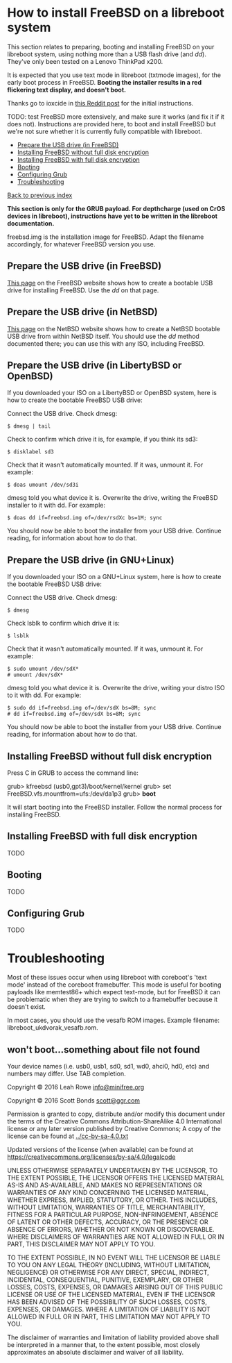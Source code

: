 
How to install FreeBSD on a libreboot system
============================================

This section relates to preparing, booting and installing FreeBSD on
your libreboot system, using nothing more than a USB flash drive (and
*dd*). They've only been tested on a Lenovo ThinkPad x200.

It is expected that you use text mode in libreboot (txtmode images), for
the early boot process in FreeBSD. **Booting the installer results in a
red flickering text display, and doesn't boot.**

Thanks go to ioxcide in [this Reddit
post](https://www.reddit.com/r/BSD/comments/53jt70/libreboot_and_bsds/)
for the initial instructions.

TODO: test FreeBSD more extensively, and make sure it works (and fix it
if it does not). Instructions are provided here, to boot and install
FreeBSD but we're not sure whether it is currently fully compatible
with libreboot.

-   [Prepare the USB drive (in FreeBSD)](#prepare)
-   [Installing FreeBSD without full disk encryption](#noencryption)
-   [Installing FreeBSD with full disk encryption](#encryption)
-   [Booting](#booting)
-   [Configuring Grub](#configuring_grub)
-   [Troubleshooting](#troubleshooting)

[Back to previous index](./)



**This section is only for the GRUB payload. For depthcharge (used on
CrOS devices in libreboot), instructions have yet to be written in the
libreboot documentation.**



freebsd.img is the installation image for FreeBSD. Adapt the filename
accordingly, for whatever FreeBSD version you use.

Prepare the USB drive (in FreeBSD)
----------------------------------

[This page](https://www.freebsd.org/doc/handbook/bsdinstall-pre.html) on
the FreeBSD website shows how to create a bootable USB drive for
installing FreeBSD. Use the *dd* on that page.

Prepare the USB drive (in NetBSD)
---------------------------------

[This
page](https://wiki.netbsd.org/tutorials/how_to_install_netbsd_from_an_usb_memory_stick/)
on the NetBSD website shows how to create a NetBSD bootable USB drive
from within NetBSD itself. You should use the *dd* method documented
there; you can use this with any ISO, including FreeBSD.

Prepare the USB drive (in LibertyBSD or OpenBSD)
------------------------------------------------

If you downloaded your ISO on a LibertyBSD or OpenBSD system, here is
how to create the bootable FreeBSD USB drive:

Connect the USB drive. Check dmesg:

    $ dmesg | tail
Check to confirm which drive it is, for example, if you think its sd3:

    $ disklabel sd3

Check that it wasn't automatically mounted. If it was, unmount it. For
example:

    $ doas umount /dev/sd3i

dmesg told you what device it is. Overwrite the drive, writing the
FreeBSD installer to it with dd. For example:

    $ doas dd if=freebsd.img of=/dev/rsdXc bs=1M; sync

You should now be able to boot the installer from your USB drive.
Continue reading, for information about how to do that.


Prepare the USB drive (in GNU+Linux)
------------------------------------

If you downloaded your ISO on a GNU+Linux system, here is how to create
the bootable FreeBSD USB drive:

Connect the USB drive. Check dmesg:

    $ dmesg
Check lsblk to confirm which drive it is:

    $ lsblk

Check that it wasn't automatically mounted. If it was, unmount it. For
example:

    $ sudo umount /dev/sdX*
    # umount /dev/sdX*

dmesg told you what device it is. Overwrite the drive, writing your
distro ISO to it with dd. For example:

    $ sudo dd if=freebsd.img of=/dev/sdX bs=8M; sync
    # dd if=freebsd.img of=/dev/sdX bs=8M; sync

You should now be able to boot the installer from your USB drive.
Continue reading, for information about how to do that.




Installing FreeBSD without full disk encryption
-----------------------------------------------

Press C in GRUB to access the command line:

grub>     kfreebsd (usb0,gpt3)/boot/kernel/kernel
grub>     set FreeBSD.vfs.mountfrom=ufs:/dev/da1p3
grub> **boot**

It will start booting into the FreeBSD installer. Follow the normal
process for installing FreeBSD.




Installing FreeBSD with full disk encryption
--------------------------------------------

TODO




Booting
-------

TODO




Configuring Grub
----------------

TODO




Troubleshooting
===============

Most of these issues occur when using libreboot with coreboot's 'text
mode' instead of the coreboot framebuffer. This mode is useful for
booting payloads like memtest86+ which expect text-mode, but for FreeBSD
it can be problematic when they are trying to switch to a framebuffer
because it doesn't exist.

In most cases, you should use the vesafb ROM images. Example filename:
libreboot\_ukdvorak\_vesafb.rom.

won't boot...something about file not found
---------------------------------------------

Your device names (i.e. usb0, usb1, sd0, sd1, wd0, ahci0, hd0, etc) and
numbers may differ. Use TAB completion.




Copyright © 2016 Leah Rowe <info@minifree.org>

Copyright © 2016 Scott Bonds <scott@ggr.com>

Permission is granted to copy, distribute and/or modify this document
under the terms of the Creative Commons Attribution-ShareAlike 4.0
International license or any later version published by Creative
Commons; A copy of the license can be found at
[../cc-by-sa-4.0.txt](../cc-by-sa-4.0.txt)

Updated versions of the license (when available) can be found at
<https://creativecommons.org/licenses/by-sa/4.0/legalcode>

UNLESS OTHERWISE SEPARATELY UNDERTAKEN BY THE LICENSOR, TO THE EXTENT
POSSIBLE, THE LICENSOR OFFERS THE LICENSED MATERIAL AS-IS AND
AS-AVAILABLE, AND MAKES NO REPRESENTATIONS OR WARRANTIES OF ANY KIND
CONCERNING THE LICENSED MATERIAL, WHETHER EXPRESS, IMPLIED, STATUTORY,
OR OTHER. THIS INCLUDES, WITHOUT LIMITATION, WARRANTIES OF TITLE,
MERCHANTABILITY, FITNESS FOR A PARTICULAR PURPOSE, NON-INFRINGEMENT,
ABSENCE OF LATENT OR OTHER DEFECTS, ACCURACY, OR THE PRESENCE OR ABSENCE
OF ERRORS, WHETHER OR NOT KNOWN OR DISCOVERABLE. WHERE DISCLAIMERS OF
WARRANTIES ARE NOT ALLOWED IN FULL OR IN PART, THIS DISCLAIMER MAY NOT
APPLY TO YOU.

TO THE EXTENT POSSIBLE, IN NO EVENT WILL THE LICENSOR BE LIABLE TO YOU
ON ANY LEGAL THEORY (INCLUDING, WITHOUT LIMITATION, NEGLIGENCE) OR
OTHERWISE FOR ANY DIRECT, SPECIAL, INDIRECT, INCIDENTAL, CONSEQUENTIAL,
PUNITIVE, EXEMPLARY, OR OTHER LOSSES, COSTS, EXPENSES, OR DAMAGES
ARISING OUT OF THIS PUBLIC LICENSE OR USE OF THE LICENSED MATERIAL, EVEN
IF THE LICENSOR HAS BEEN ADVISED OF THE POSSIBILITY OF SUCH LOSSES,
COSTS, EXPENSES, OR DAMAGES. WHERE A LIMITATION OF LIABILITY IS NOT
ALLOWED IN FULL OR IN PART, THIS LIMITATION MAY NOT APPLY TO YOU.

The disclaimer of warranties and limitation of liability provided above
shall be interpreted in a manner that, to the extent possible, most
closely approximates an absolute disclaimer and waiver of all liability.

